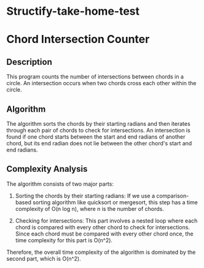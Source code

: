 # Structify-take-home-test
# Chord Intersection Counter

## Description
This program counts the number of intersections between chords in a circle. An intersection occurs when two chords cross each other within the circle.

## Algorithm
The algorithm sorts the chords by their starting radians and then iterates through each pair of chords to check for intersections. An intersection is found if one chord starts between the start and end radians of another chord, but its end radian does not lie between the other chord's start and end radians.

## Complexity Analysis
The algorithm consists of two major parts:
1. Sorting the chords by their starting radians: If we use a comparison-based sorting algorithm like quicksort or mergesort, this step has a time complexity of O(n log n), where n is the number of chords.

2. Checking for intersections: This part involves a nested loop where each chord is compared with every other chord to check for intersections. Since each chord must be compared with every other chord once, the time complexity for this part is O(n^2).

Therefore, the overall time complexity of the algorithm is dominated by the second part, which is O(n^2).

